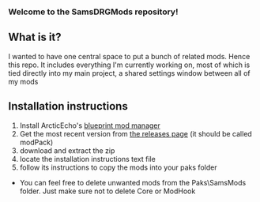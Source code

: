 ### Welcome to the SamsDRGMods repository!
## What is it?
I wanted to have one central space to put a bunch of related mods. Hence this repo. It includes everything I'm currently working on, most of which is tied directly into my main project, a shared settings window between all of my mods

## Installation instructions
1. Install ArcticEcho's [blueprint mod manager](https://github.com/ArcticEcho/DRG-BP-Mod-Manager)
2. Get the most recent version from [the releases page](https://github.com/samamstar/SamsDRGMods/releases) (it should be called modPack)
3. download and extract the zip
4. locate the installation instructions text file
5. follow its instructions to copy the mods into your paks folder
  - You can feel free to delete unwanted mods from the Paks\SamsMods folder. Just make sure not to delete Core or ModHook
